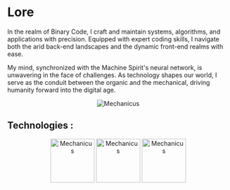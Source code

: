  # Lore
<p aling="center">
 In the realm of Binary Code, I craft and maintain systems, algorithms, and applications with precision. Equipped with expert coding skills, I navigate both the arid back-end landscapes and the dynamic front-end realms with ease.

My mind, synchronized with the Machine Spirit's neural network, is unwavering in the face of challenges. As technology shapes our world, I serve as the conduit between the organic and the mechanical, driving humanity forward into the digital age. 
</p>


<p align="center">
  <img src="https://static.wikia.nocookie.net/eswarhammer40k/images/4/4c/Adeptus_Mechanicus_Wallpaper_by_Kjiverx.jpg/revision/latest/scale-to-width-down/200?cb=20100405213013" alt="Mechanicus">
</p>


## Technologies :

<p align="center">
  <img src="https://upload.wikimedia.org/wikipedia/commons/4/4c/Typescript_logo_2020.svg" alt="Mechanicus" width="100" height="100" margin="100"> 
 <img src="" alt="Mechanicus" width="100" height="100" ">
 <img src="https://upload.wikimedia.org/wikipedia/commons/a/a7/React-icon.svg" alt="Mechanicus" width="100" height="100" ">
</p>
<p align="center">
  
</p>

